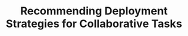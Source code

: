 ---
title: "Recommending Deployment Strategies for Collaborative Tasks"
authors: Dong Wei, Senjuti Basu Roy, Sihem Amer-Yahia
collection: publications
category: conferences
year: 2020
month: 12
venue: International Conference on Management of Data (ACM SIGMOD)
pdf: https://dl.acm.org/doi/pdf/10.1145/3318464.3389719?casa_token=5Ne2dvtquEIAAAAA:BqhaFNoyxpB2AJEgxvF9It07NLOSOyE_xNiaqaE70DCGEZf2BJsBVa0PBt6GQ9Bpi0OEVqI7DjeX
bibtex: |
    @inproceedings{wei2020recommending,
    title={Recommending deployment strategies for collaborative tasks},
    author={Wei, Dong and Basu Roy, Senjuti and Amer-Yahia, Sihem},
    booktitle={Proceedings of the 2020 ACM SIGMOD International Conference on Management of Data},
    pages={3--17},
    year={2020}
    }
---